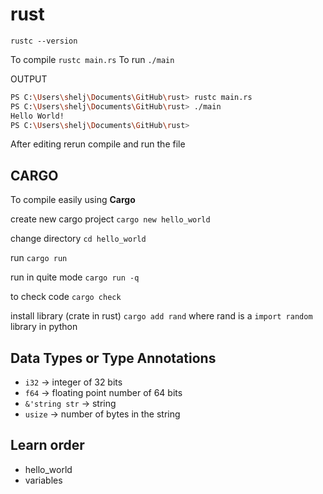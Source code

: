 # rust

`rustc --version`

To compile `rustc main.rs`
To run `./main`

OUTPUT

```bash
PS C:\Users\shelj\Documents\GitHub\rust> rustc main.rs
PS C:\Users\shelj\Documents\GitHub\rust> ./main       
Hello World!
PS C:\Users\shelj\Documents\GitHub\rust> 
```

After editing rerun compile and run the file

## CARGO

To compile easily using **Cargo**

create new cargo project `cargo new hello_world`

change directory `cd hello_world`

run `cargo run`

run in quite mode `cargo run -q`

to check code `cargo check`

install library (crate in rust)
`cargo add rand` where rand is a `import random` library in python

## Data Types or Type Annotations

- `i32` -> integer of 32 bits
- `f64` -> floating point number of 64 bits
- `&'string str` -> string
- `usize` -> number of bytes in the string

## Learn order

- hello_world
- variables
